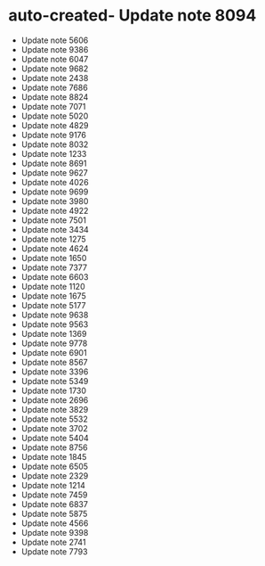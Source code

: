 # auto-created- Update note 8094
- Update note 5606
- Update note 9386
- Update note 6047
- Update note 9682
- Update note 2438
- Update note 7686
- Update note 8824
- Update note 7071
- Update note 5020
- Update note 4829
- Update note 9176
- Update note 8032
- Update note 1233
- Update note 8691
- Update note 9627
- Update note 4026
- Update note 9699
- Update note 3980
- Update note 4922
- Update note 7501
- Update note 3434
- Update note 1275
- Update note 4624
- Update note 1650
- Update note 7377
- Update note 6603
- Update note 1120
- Update note 1675
- Update note 5177
- Update note 9638
- Update note 9563
- Update note 1369
- Update note 9778
- Update note 6901
- Update note 8567
- Update note 3396
- Update note 5349
- Update note 1730
- Update note 2696
- Update note 3829
- Update note 5532
- Update note 3702
- Update note 5404
- Update note 8756
- Update note 1845
- Update note 6505
- Update note 2329
- Update note 1214
- Update note 7459
- Update note 6837
- Update note 5875
- Update note 4566
- Update note 9398
- Update note 2741
- Update note 7793
